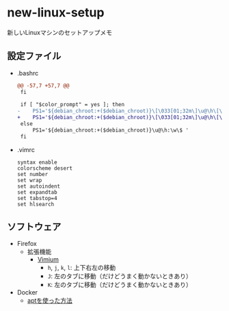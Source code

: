 # new-linux-setup
新しいLinuxマシンのセットアップメモ

## 設定ファイル

- .bashrc
    ```diff
    @@ -57,7 +57,7 @@
     fi
     
     if [ "$color_prompt" = yes ]; then
    -    PS1='${debian_chroot:+($debian_chroot)}\[\033[01;32m\]\u@\h\[\033[00m\]:\[\033[01;34m\]\w\[\033[00m\]\$ '
    +    PS1='${debian_chroot:+($debian_chroot)}\[\033[01;32m\]\u@\h\[\033[00m\]:\[\033[01;34m\]\w\[\033[00m\]\n\$ '
     else
         PS1='${debian_chroot:+($debian_chroot)}\u@\h:\w\$ '
     fi
    ```
- .vimrc
    ```
    syntax enable
    colorscheme desert
    set number
    set wrap
    set autoindent
    set expandtab
    set tabstop=4
    set hlsearch
    ```

## ソフトウェア

- Firefox
    - 拡張機能
        - [Vimium](https://addons.mozilla.org/ja/firefox/addon/vimium-ff/)
            - `h`, `j`, `k`, `l`: 上下右左の移動
            - `J`: 左のタブに移動（だけどうまく動かないときあり）
            - `K`: 左のタブに移動（だけどうまく動かないときあり）
- Docker
    - [aptを使った方法](https://docs.docker.com/engine/install/ubuntu/#install-using-the-repository)

